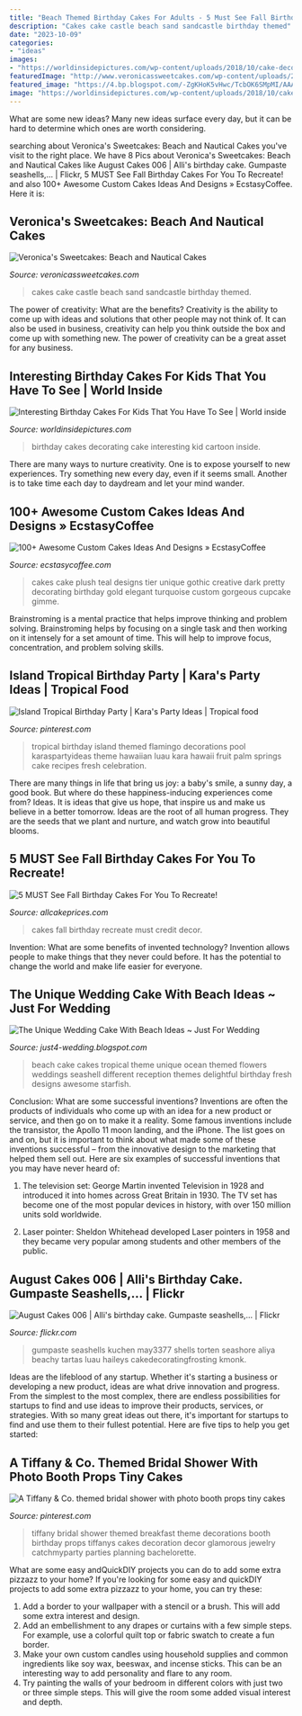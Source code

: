 ```yaml
---
title: "Beach Themed Birthday Cakes For Adults - 5 Must See Fall Birthday Cakes For You To Recreate!"
description: "Cakes cake castle beach sand sandcastle birthday themed"
date: "2023-10-09"
categories:
- "ideas"
images:
- "https://worldinsidepictures.com/wp-content/uploads/2018/10/cake-decorating-ideas-for-kids-beautiful-crayon-cake-and-other-great-cake-ideas-of-cake-decorating-ideas-for-kids.jpg"
featuredImage: "http://www.veronicassweetcakes.com/wp-content/uploads/2010/09/12-Sandcastle-Sand-Castle-Wedding-Cake.jpg"
featured_image: "https://4.bp.blogspot.com/-ZgKHoK5vHwc/TcbOK6SMpMI/AAAAAAAAAXc/u5ttX06AIf0/s1600/unique-tropical-beach-wedding-cake1.jpg"
image: "https://worldinsidepictures.com/wp-content/uploads/2018/10/cake-decorating-ideas-for-kids-beautiful-crayon-cake-and-other-great-cake-ideas-of-cake-decorating-ideas-for-kids.jpg"
---
```



What are some new ideas?
Many new ideas surface every day, but it can be hard to determine which ones are worth considering.

	

		
searching about Veronica&#039;s Sweetcakes: Beach and Nautical Cakes you've visit to the right place. We have 8 Pics about Veronica&#039;s Sweetcakes: Beach and Nautical Cakes like August Cakes 006 | Alli&#039;s birthday cake. Gumpaste seashells,… | Flickr, 5 MUST See Fall Birthday Cakes For You To Recreate! and also 100+ Awesome Custom Cakes Ideas And Designs » EcstasyCoffee. Here it is:
		
    
## Veronica&#039;s Sweetcakes: Beach And Nautical Cakes

<img loading=lazy src="http://www.veronicassweetcakes.com/wp-content/uploads/2010/09/12-Sandcastle-Sand-Castle-Wedding-Cake.jpg" onerror="this.onerror=null;this.src='https://tse1.mm.bing.net/th?id=OIP.hmmzpbrm478FEc7Stg1WSQHaJ5&amp;pid=15.1';" alt="Veronica&#039;s Sweetcakes: Beach and Nautical Cakes">

_Source: veronicassweetcakes.com_

>cakes cake castle beach sand sandcastle birthday themed. 

	

The power of creativity: What are the benefits?
Creativity is the ability to come up with ideas and solutions that other people may not think of. It can also be used in business, creativity can help you think outside the box and come up with something new. The power of creativity can be a great asset for any business.

    
## Interesting Birthday Cakes For Kids That You Have To See | World Inside

<img loading=lazy src="https://worldinsidepictures.com/wp-content/uploads/2018/10/cake-decorating-ideas-for-kids-beautiful-crayon-cake-and-other-great-cake-ideas-of-cake-decorating-ideas-for-kids.jpg" onerror="this.onerror=null;this.src='https://tse2.mm.bing.net/th?id=OIP.b7p-xw5arwf8lw2K6x2MFQHaJ5&amp;pid=15.1';" alt="Interesting Birthday Cakes For Kids That You Have To See | World inside">

_Source: worldinsidepictures.com_

>birthday cakes decorating cake interesting kid cartoon inside. 

	

There are many ways to nurture creativity. One is to expose yourself to new experiences. Try something new every day, even if it seems small. Another is to take time each day to daydream and let your mind wander.

    
## 100+ Awesome Custom Cakes Ideas And Designs » EcstasyCoffee

<img loading=lazy src="https://i0.wp.com/www.ecstasycoffee.com/wp-content/uploads/2016/11/custome-caked-77.jpg?resize=424%2C640" onerror="this.onerror=null;this.src='https://tse2.mm.bing.net/th?id=OIP.z2L5bcUCButr9kDjPyceEAAAAA&amp;pid=15.1';" alt="100+ Awesome Custom Cakes Ideas And Designs » EcstasyCoffee">

_Source: ecstasycoffee.com_

>cakes cake plush teal designs tier unique gothic creative dark pretty decorating birthday gold elegant turquoise custom gorgeous cupcake gimme. 

	

Brainstroming is a mental practice that helps improve thinking and problem solving. Brainstroming helps by focusing on a single task and then working on it intensely for a set amount of time. This will help to improve focus, concentration, and problem solving skills.

    
## Island Tropical Birthday Party | Kara&#039;s Party Ideas | Tropical Food

<img loading=lazy src="https://i.pinimg.com/736x/54/2d/5c/542d5c0c7f7a42d6669fca1d8e557670.jpg" onerror="this.onerror=null;this.src='https://tse1.mm.bing.net/th?id=OIP.ygq5yqtBF2yhAGlAauOGPgHaLH&amp;pid=15.1';" alt="Island Tropical Birthday Party | Kara&#039;s Party Ideas | Tropical food">

_Source: pinterest.com_

>tropical birthday island themed flamingo decorations pool karaspartyideas theme hawaiian luau kara hawaii fruit palm springs cake recipes fresh celebration. 

	

There are many things in life that bring us joy: a baby's smile, a sunny day, a good book. But where do these happiness-inducing experiences come from? Ideas. It is ideas that give us hope, that inspire us and make us believe in a better tomorrow. Ideas are the root of all human progress. They are the seeds that we plant and nurture, and watch grow into beautiful blooms.

    
## 5 MUST See Fall Birthday Cakes For You To Recreate!

<img loading=lazy src="http://www.allcakeprices.com/wp-content/uploads/2016/11/fall-birthday-cakes-2.jpg" onerror="this.onerror=null;this.src='https://tse2.mm.bing.net/th?id=OIP.XWriA2lW1ZAdjMmKuEg3lwHaJ4&amp;pid=15.1';" alt="5 MUST See Fall Birthday Cakes For You To Recreate!">

_Source: allcakeprices.com_

>cakes fall birthday recreate must credit decor. 

	

Invention: What are some benefits of invented technology?
Invention allows people to make things that they never could before. It has the potential to change the world and make life easier for everyone.

    
## The Unique Wedding Cake With Beach Ideas ~ Just For Wedding

<img loading=lazy src="https://4.bp.blogspot.com/-ZgKHoK5vHwc/TcbOK6SMpMI/AAAAAAAAAXc/u5ttX06AIf0/s1600/unique-tropical-beach-wedding-cake1.jpg" onerror="this.onerror=null;this.src='https://tse3.mm.bing.net/th?id=OIP.oaO_ZwJjdwL4D8-i22gXmwHaJ4&amp;pid=15.1';" alt="The Unique Wedding Cake With Beach Ideas ~ Just For Wedding">

_Source: just4-wedding.blogspot.com_

>beach cake cakes tropical theme unique ocean themed flowers weddings seashell different reception themes delightful birthday fresh designs awesome starfish. 

	

Conclusion: What are some successful inventions?
Inventions are often the products of individuals who come up with an idea for a new product or service, and then go on to make it a reality. Some famous inventions include the transistor, the Apollo 11 moon landing, and the iPhone. The list goes on and on, but it is important to think about what made some of these inventions successful – from the innovative design to the marketing that helped them sell out. Here are six examples of successful inventions that you may have never heard of:
1. The television set: George Martin invented Television in 1928 and introduced it into homes across Great Britain in 1930. The TV set has become one of the most popular devices in history, with over 150 million units sold worldwide.

2. Laser pointer: Sheldon Whitehead developed Laser pointers in 1958 and they became very popular among students and other members of the public.

    
## August Cakes 006 | Alli&#039;s Birthday Cake. Gumpaste Seashells,… | Flickr

<img loading=lazy src="https://c1.staticflickr.com/5/4122/4893504205_dd95bc696d_b.jpg" onerror="this.onerror=null;this.src='https://tse4.mm.bing.net/th?id=OIP.O2FtaIxz6bcrirk5UXpiIgHaJ4&amp;pid=15.1';" alt="August Cakes 006 | Alli&#039;s birthday cake. Gumpaste seashells,… | Flickr">

_Source: flickr.com_

>gumpaste seashells kuchen may3377 shells torten seashore aliya beachy tartas luau haileys cakedecoratingfrosting kmonk. 

	

Ideas are the lifeblood of any startup. Whether it's starting a business or developing a new product, ideas are what drive innovation and progress. From the simplest to the most complex, there are endless possibilities for startups to find and use ideas to improve their products, services, or strategies. With so many great ideas out there, it's important for startups to find and use them to their fullest potential. Here are five tips to help you get started:

    
## A Tiffany &amp; Co. Themed Bridal Shower With Photo Booth Props Tiny Cakes

<img loading=lazy src="https://i.pinimg.com/736x/e4/49/68/e44968f990189e7a0c96d04a7b0c5d94.jpg" onerror="this.onerror=null;this.src='https://tse4.mm.bing.net/th?id=OIP.VExGdnfKAR--ft2_5pauiwHaOy&amp;pid=15.1';" alt="A Tiffany &amp; Co. themed bridal shower with photo booth props tiny cakes">

_Source: pinterest.com_

>tiffany bridal shower themed breakfast theme decorations booth birthday props tiffanys cakes decoration decor glamorous jewelry catchmyparty parties planning bachelorette. 

	

What are some easy andQuickDIY projects you can do to add some extra pizzazz to your home?
If you're looking for some easy and quickDIY projects to add some extra pizzazz to your home, you can try these:
1. Add a border to your wallpaper with a stencil or a brush. This will add some extra interest and design.
2. Add an embellishment to any drapes or curtains with a few simple steps. For example, use a colorful quilt top or fabric swatch to create a fun border.
3. Make your own custom candles using household supplies and common ingredients like soy wax, beeswax, and incense sticks. This can be an interesting way to add personality and flare to any room.
4. Try painting the walls of your bedroom in different colors with just two or three simple steps. This will give the room some added visual interest and depth.

